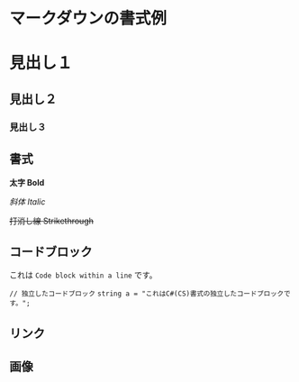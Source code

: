 # マークダウンの書式例

# 見出し１

## 見出し２

### 見出し３

## 書式

**太字 Bold**

*斜体 Italic*

~~打消し線 Strikethrough~~

## コードブロック

これは ``` Code block within a line ``` です。

``` // 独立したコードブロック ```
``` string a = "これはC#(CS)書式の独立したコードブロックです。"; ```

## リンク

## 画像

